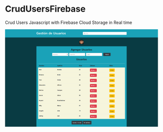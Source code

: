 # CrudUsersFirebase
Crud Users Javascript with Firebase Cloud Storage in Real time


![crudfirebaseusers](https://github.com/PeralStudio/CrudUsersFirebase/blob/master/screencapture-crudfirebaseusers-peralstudio-2021-01-10-15_06_18.png)
